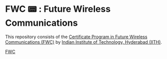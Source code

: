 <h1>FWC 📟 : Future Wireless Communications</h1>
This repository consists of the <a href="https://github.com/gadepall/fwc-1">Certificate Program in Future Wireless Communications (FWC)</a> by <a href="https://fwc.iith.ac.in/">Indian Institute of Technology, Hyderabad (IITH)</a>.

<a href="https://github.com/hemant467/FWC">FWC</a>
